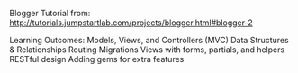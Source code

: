 Blogger Tutorial from: http://tutorials.jumpstartlab.com/projects/blogger.html#blogger-2

Learning Outcomes:
Models, Views, and Controllers (MVC)
Data Structures & Relationships
Routing
Migrations
Views with forms, partials, and helpers
RESTful design
Adding gems for extra features
